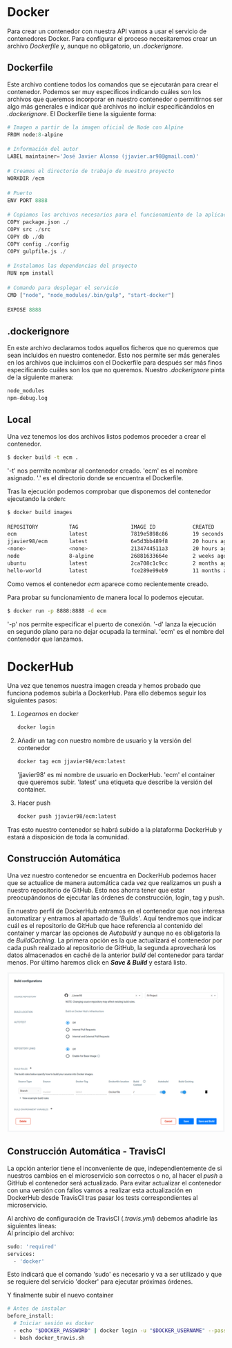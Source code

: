 # Docker

Para crear un contenedor con nuestra API vamos a usar el servicio de contenedores Docker. Para configurar el proceso necesitaremos crear un archivo _Dockerfile_ y, aunque no obligatorio, un _.dockerignore_.

## Dockerfile
Este archivo contiene todos los comandos que se ejecutarán para crear el contenedor. Podemos ser muy específicos indicando cuáles son los archivos que queremos incorporar en nuestro contenedor o permitirnos ser algo más generales e indicar qué archivos no incluir especificándolos en _.dockerignore_. El Dockerfile tiene la siguiente forma:

```python
# Imagen a partir de la imagen oficial de Node con Alpine
FROM node:8-alpine

# Información del autor
LABEL maintainer='José Javier Alonso (jjavier.ar98@gmail.com)'

# Creamos el directorio de trabajo de nuestro proyecto
WORKDIR /ecm

# Puerto
ENV PORT 8888

# Copiamos los archivos necesarios para el funcionamiento de la aplicación
COPY package.json ./
COPY src ./src
COPY db ./db
COPY config ./config
COPY gulpfile.js ./

# Instalamos las dependencias del proyecto
RUN npm install

# Comando para desplegar el servicio
CMD ["node", "node_modules/.bin/gulp", "start-docker"]

EXPOSE 8888
```

## .dockerignore
En este archivo declaramos todos aquellos ficheros que no queremos que sean incluidos en nuestro contenedor. Esto nos permite ser más generales en los archivos que incluimos con el Dockerfile para después ser más finos especificando cuáles son los que no queremos. Nuestro _.dockerignore_ pinta de la siguiente manera:

```python
node_modules
npm-debug.log
```

## Local
Una vez tenemos los dos archivos listos podemos proceder a crear el contenedor.

```bash
$ docker build -t ecm .
```

'-t' nos permite nombrar al contenedor creado.
'ecm' es el nombre asignado.
'.' es el directorio donde se encuentra el Dockerfile.

Tras la ejecución podemos comprobar que disponemos del contenedor ejecutando la orden:

```bash
$ docker build images

REPOSITORY          TAG                 IMAGE ID            CREATED             SIZE
ecm                 latest              7819e5898c86        19 seconds ago      244MB
jjavier98/ecm       latest              6e5d3bb489f8        20 hours ago        245MB
<none>              <none>              2134744511a3        20 hours ago        245MB
node                8-alpine            26881633664e        2 weeks ago         67MB
ubuntu              latest              2ca708c1c9cc        2 months ago        64.2MB
hello-world         latest              fce289e99eb9        11 months ago       1.84kB
```

Como vemos el contenedor _ecm_ aparece como recientemente creado.

Para probar su funcionamiento de manera local lo podemos ejecutar.

```bash
$ docker run -p 8888:8888 -d ecm
```

'-p' nos permite especificar el puerto de conexión.
'-d' lanza la ejecución en segundo plano para no dejar ocupada la terminal.
'ecm' es el nombre del contenedor que lanzamos.

# DockerHub

Una vez que tenemos nuestra imagen creada y hemos probado que funciona podemos subirla a DockerHub. Para ello debemos seguir los siguientes pasos:

1. _Logearnos_ en docker
    ```bash
    docker login
    ```
2. Añadir un tag con nuestro nombre de usuario y la versión del contenedor
    ```bash
    docker tag ecm jjavier98/ecm:latest
    ```
    'jjavier98' es mi nombre de usuario en DockerHub.
    'ecm' el container que queremos subir.
    'latest' una etiqueta que describe la versión del container.  

3. Hacer push
    ```bash
    docker push jjavier98/ecm:latest
    ```

Tras esto nuestro contenedor se habrá subido a la plataforma DockerHub y estará a disposición de toda la comunidad.

## Construcción Automática

Una vez nuestro contenedor se encuentra en DockerHub podemos hacer que se actualice de manera automática cada vez que realizamos un push a nuestro repositorio de GitHub. Esto nos ahorra tener que estar preocupándonos de ejecutar las órdenes de construcción, login, tag y push.  

En nuestro perfil de DockerHub entramos en el contenedor que nos interesa automatizar y entramos al apartado de _'Builds'_. Aquí tendremos que indicar cuál es el repositorio de GitHub que hace referencia al contenido del container y marcar las opciones de _Autobuild_ y aunque no es obligatoria la de _BuildCaching_. La primera opción es la que actualizará el contenedor por cada push realizado al repositorio de GitHub, la segunda aprovechará los datos almacenados en caché de la anterior _build_ del contenedor para tardar menos. Por último haremos click en ***Save & Build*** y estará listo.

![AutoDocker](./images/dockerHub.png)

## Construcción Automática - TravisCI
La opción anterior tiene el inconveniente de que, independientemente de si nuestros cambios en el microservicio son correctos o no, al hacer el _push_ a GitHub el contenedor será actualizado. Para evitar actualizar el contenedor con una versión con fallos vamos a realizar esta actualización en DockerHub desde TravisCI tras pasar los tests correspondientes al microservicio.

Al archivo de configuración de TravisCI (_.travis.yml_) debemos añadirle las siguientes líneas:  
Al principio del archivo:
```bash
sudo: 'required'
services:
  - 'docker'
```
Esto indicará que el comando 'sudo' es necesario y va a ser utilizado y que se requiere del servicio 'docker' para ejecutar próximas órdenes.

Y finalmente subir el nuevo container

```bash
# Antes de instalar
before_install:
  # Iniciar sesión es docker
  - echo "$DOCKER_PASSWORD" | docker login -u "$DOCKER_USERNAME" --password-stdin
  - bash docker_travis.sh
```